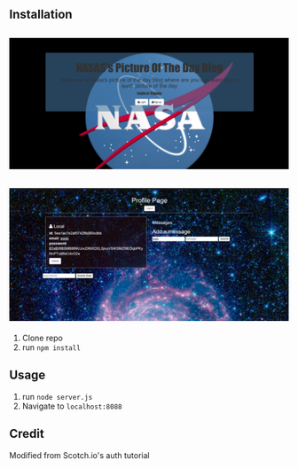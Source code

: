 ## Installation

## <img src="Screenshot1.png">
## <img src="Screenshot2.png">

1. Clone repo
2. run `npm install`

## Usage

1. run `node server.js`
2. Navigate to `localhost:8088`

## Credit

Modified from Scotch.io's auth tutorial

